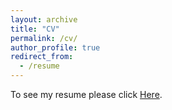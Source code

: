 ```yaml
---
layout: archive
title: "CV"
permalink: /cv/
author_profile: true
redirect_from:
  - /resume
---
```


To see my resume please click [Here](http://zhengrongchen.github.io/files/Zhengrong_s_CV.pdf).
